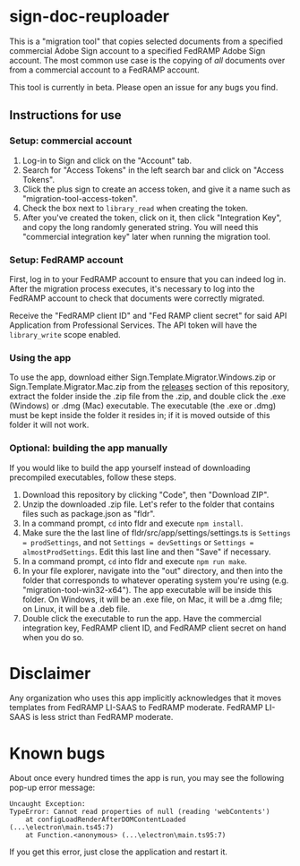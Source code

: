 # sign-doc-reuploader

This is a "migration tool" that copies selected documents from a specified commercial Adobe Sign account to a specified FedRAMP Adobe Sign account. The most common use case is the copying of *all* documents over from a commercial account to a FedRAMP account.

This tool is currently in beta. Please open an issue for any bugs you find.

## Instructions for use

### Setup: commercial account

1. Log-in to Sign and click on the "Account" tab.
2. Search for "Access Tokens" in the left search bar and click on "Access Tokens".
3. Click the plus sign to create an access token, and give it a name such as "migration-tool-access-token".
4. Check the box next to `library_read` when creating the token.
5. After you've created the token, click on it, then click "Integration Key", and copy the long randomly generated string. You will need this "commercial integration key" later when running the migration tool.

### Setup: FedRAMP account

First, log in to your FedRAMP account to ensure that you can indeed log in. After the migration process executes, it's necessary to log into the FedRAMP account to check that documents were correctly migrated.

Receive the "FedRAMP client ID" and "Fed RAMP client secret" for said API Application from Professional Services. The API token will have the `library_write` scope enabled.

### Using the app

To use the app, download either Sign.Template.Migrator.Windows.zip or Sign.Template.Migrator.Mac.zip from the [releases](https://github.com/rossgk2/sign-doc-reuploader/releases) section of this repository, extract the folder inside the .zip file from the .zip, and double click the .exe (Windows) or .dmg (Mac) executable. The executable (the .exe or .dmg) must be kept inside the folder it resides in; if it is moved outside of this folder it will not work. 

### Optional: building the app manually

If you would like to build the app yourself instead of downloading precompiled executables, follow these steps.

1. Download this repository by clicking "Code", then "Download ZIP".
2. Unzip the downloaded .zip file. Let's refer to the folder that contains files such as package.json as "fldr".
3. In a command prompt, `cd` into fldr and execute `npm install`.
4. Make sure the the last line of fldr/src/app/settings/settings.ts is `Settings = prodSettings`, and not `Settings = devSettings` or `Settings = almostProdSettings`. Edit this last line and then "Save" if necessary.
5. In a command prompt, `cd` into fldr and execute `npm run make`.
6. In your file explorer, navigate into the "out" directory, and then into the folder that corresponds to whatever operating system you're using (e.g. "migration-tool-win32-x64"). The app executable will be inside this folder. On Windows, it will be an .exe file, on Mac, it will be a .dmg file; on Linux, it will be a .deb file.
7. Double click the executable to run the app. Have the commercial integration key, FedRAMP client ID, and FedRAMP client secret on hand when you do so.

# Disclaimer

Any organization who uses this app implicitly acknowledges that it moves templates from FedRAMP LI-SAAS to FedRAMP moderate. FedRAMP LI-SAAS is less strict than FedRAMP moderate.

# Known bugs

About once every hundred times the app is run, you may see the following pop-up error message:

```
Uncaught Exception:
TypeError: Cannot read properties of null (reading 'webContents')
	at configLoadRenderAfterDOMContentLoaded (...\electron\main.ts45:7)
	at Function.<anonymous> (...\electron\main.ts95:7)
```

If you get this error, just close the application and restart it.
